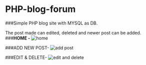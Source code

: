 # PHP-blog-forum
###Simple PHP blog site with MYSQL as DB.

The post made can edited, deleted and newer post can be added.
###**HOME -**
![home](https://user-images.githubusercontent.com/70141504/112587910-7b16f100-8e24-11eb-83e5-9dcfa0fcc14d.JPG)


###ADD NEW POST-
![add post](https://user-images.githubusercontent.com/70141504/112587982-a39eeb00-8e24-11eb-95f5-d863209b17b0.JPG)


###EDIT & DELETE-
![edit and delete](https://user-images.githubusercontent.com/70141504/112588042-c0d3b980-8e24-11eb-99f7-759c9b006a77.JPG)
